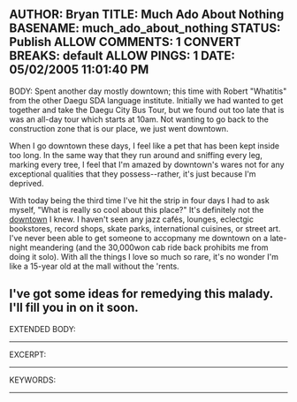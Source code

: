 AUTHOR: Bryan
TITLE: Much Ado About Nothing
BASENAME: much_ado_about_nothing
STATUS: Publish
ALLOW COMMENTS: 1
CONVERT BREAKS: __default__
ALLOW PINGS: 1
DATE: 05/02/2005 11:01:40 PM
-----
BODY:
Spent another day mostly downtown; this time with Robert "Whatitis" from the other Daegu SDA language institute. Initially we had wanted to get together and take the Daegu City Bus Tour, but we found out too late that is was an all-day tour which starts at 10am. Not wanting to go back to the construction zone that is our place, we just went downtown.

When I go downtown these days, I feel like a pet that has been kept inside too long. In the same way that they run around and sniffing every leg, marking every tree, I feel that I'm amazed by downtown's wares not for any exceptional qualities that they possess--rather, it's just because I'm deprived.

With today being the third time I've hit the strip in four days I had to ask myself, "What is really so cool about this place?" It's definitely not the <a href="http://www.twin-music.com/azlyrics/c_file/songs/clark/down.html">downtown</a> I knew. I haven't seen any jazz cafés, lounges, eclectgic bookstores, record shops, skate parks, international cuisines, or street art. I've never been able to get someone to accopmany me downtown on a late-night meandering (and the 30,000won cab ride back prohibits me from doing it solo). With all the things I love so much so rare, it's no wonder I'm like a 15-year old at the mall without the 'rents. 

I've got some ideas for remedying this malady. I'll fill you in on it soon.
-----
EXTENDED BODY:

-----
EXCERPT:

-----
KEYWORDS:

-----



